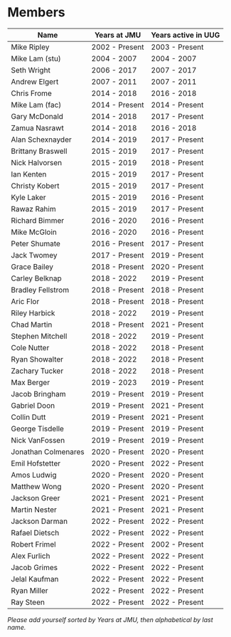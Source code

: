 # Members

| Name              | Years at JMU   | Years active in UUG  |
| ----------------- | -------------- | -------------------- |
| Mike Ripley       | 2002 - Present | 2003 - Present       |
| Mike Lam (stu)    | 2004 - 2007    | 2004 - 2007          |
| Seth Wright       | 2006 - 2017    | 2007 - 2017          |
| Andrew Elgert     | 2007 - 2011    | 2007 - 2011          |
| Chris Frome       | 2014 - 2018    | 2016 - 2018          |
| Mike Lam (fac)    | 2014 - Present | 2014 - Present       |
| Gary McDonald     | 2014 - 2018    | 2017 - Present       |
| Zamua Nasrawt     | 2014 - 2018    | 2016 - 2018          |
| Alan Schexnayder  | 2014 - 2019    | 2017 - Present       |
| Brittany Braswell | 2015 - 2019    | 2017 - Present       |
| Nick Halvorsen    | 2015 - 2019    | 2018 - Present       |
| Ian Kenten        | 2015 - 2019    | 2017 - Present       |
| Christy Kobert    | 2015 - 2019    | 2017 - Present       |
| Kyle Laker        | 2015 - 2019    | 2016 - Present       |
| Rawaz Rahim       | 2015 - 2019    | 2017 - Present       |
| Richard Bimmer    | 2016 - 2020    | 2016 - Present       |
| Mike McGloin      | 2016 - 2020    | 2016 - Present       |
| Peter Shumate     | 2016 - Present | 2017 - Present       |
| Jack Twomey       | 2017 - Present | 2019 - Present       |
| Grace Bailey      | 2018 - Present | 2020 - Present       |
| Carley Belknap    | 2018 - 2022    | 2019 - Present       |
| Bradley Fellstrom | 2018 - Present | 2018 - Present       |
| Aric Flor         | 2018 - Present | 2018 - Present       |
| Riley Harbick     | 2018 - 2022    | 2019 - Present       |
| Chad Martin       | 2018 - Present | 2021 - Present       |
| Stephen Mitchell  | 2018 - 2022    | 2019 - Present       |
| Cole Nutter       | 2018 - 2022    | 2018 - Present       |
| Ryan Showalter    | 2018 - 2022    | 2018 - Present       |
| Zachary Tucker    | 2018 - 2022    | 2018 - Present       |
| Max Berger        | 2019 - 2023    | 2019 - Present       |
| Jacob Bringham    | 2019 - Present | 2019 - Present       |
| Gabriel Doon      | 2019 - Present | 2021 - Present       |
| Collin Dutt       | 2019 - Present | 2021 - Present       |
| George Tisdelle   | 2019 - Present | 2019 - Present       |
| Nick VanFossen    | 2019 - Present | 2019 - Present       |
| Jonathan Colmenares | 2020 - Present | 2020 - Present     |
| Emil Hofstetter   | 2020 - Present | 2022 - Present       |
| Amos Ludwig       | 2020 - Present | 2020 - Present       |
| Matthew Wong	    | 2020 - Present | 2020 - Present       |
| Jackson Greer     | 2021 - Present | 2021 - Present       |
| Martin Nester     | 2021 - Present | 2021 - Present       |
| Jackson Darman    | 2022 - Present | 2022 - Present       |
| Rafael Dietsch    | 2022 - Present | 2022 - Present       |
| Robert Frimel     | 2022 - Present | 2002 - Present       |
| Alex Furlich	     | 2022 - Present | 2022 - Present       |
| Jacob Grimes      | 2022 - Present | 2022 - Present       |
| Jelal Kaufman     | 2022 - Present | 2022 - Present       |
| Ryan Miller       | 2022 - Present | 2022 - Present       |
| Ray Steen         | 2022 - Present | 2022 - Present       |

*Please add yourself sorted by Years at JMU, then alphabetical by last name.*
